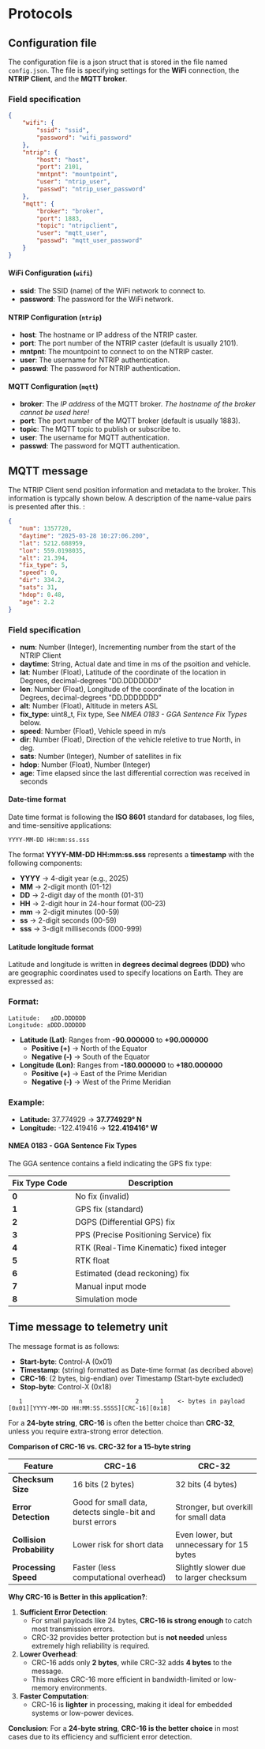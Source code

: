 # Protocols

## Configuration file

The configuration file is a json struct that is stored in the file named `config.json`.
The file is specifying settings for the **WiFi** connection, the **NTRIP Client**, and the **MQTT broker**.

### Field specification

```json
{
    "wifi": {
        "ssid": "ssid",
        "password": "wifi_password"
    },
    "ntrip": {
        "host": "host",
        "port": 2101,
        "mntpnt": "mountpoint",
        "user": "ntrip_user",
        "passwd": "ntrip_user_password"
    },
    "mqtt": {
        "broker": "broker",
        "port": 1883,
        "topic": "ntripclient",
        "user": "mqtt_user",
        "passwd": "mqtt_user_password"
    }
}
```

#### WiFi Configuration (`wifi`)
- **ssid**: The SSID (name) of the WiFi network to connect to.
- **password**: The password for the WiFi network.

#### NTRIP Configuration (`ntrip`)
- **host**: The hostname or IP address of the NTRIP caster.
- **port**: The port number of the NTRIP caster (default is usually 2101).
- **mntpnt**: The mountpoint to connect to on the NTRIP caster.
- **user**: The username for NTRIP authentication.
- **passwd**: The password for NTRIP authentication.

#### MQTT Configuration (`mqtt`)
- **broker**: The *IP address* of the MQTT broker. *The hostname of the broker cannot be used here!*
- **port**: The port number of the MQTT broker (default is usually 1883).
- **topic**: The MQTT topic to publish or subscribe to.
- **user**: The username for MQTT authentication.
- **passwd**: The password for MQTT authentication.

## MQTT message

The NTRIP Client send position information and metadata to the broker. This information is typcally shown below. A description of the name-value pairs is presented after this. : 

```json
{
   "num": 1357720,
   "daytime": "2025-03-28 10:27:06.200",
   "lat": 5212.688959,
   "lon": 559.0198035,
   "alt": 21.394,
   "fix_type": 5,
   "speed": 0,
   "dir": 334.2,
   "sats": 31,
   "hdop": 0.48,
   "age": 2.2
}
```

### Field specification

 - **num**: Number (Integer), Incrementing number from the start of the NTRIP Client
 - **daytime**: String, Actual date and time in ms of the psoition and vehicle.
 - **lat**: Number (Float), Latitude of the coordinate of the location in Degrees, decimal-degrees "DD.DDDDDDD"
 - **lon**: Number (Float), Longitude of the coordinate of the location in Degrees, decimal-degrees "DD.DDDDDDD"
 - **alt**: Number (Float), Altitude in meters ASL
 - **fix_type**: uint8_t, Fix type, See *NMEA 0183 - GGA Sentence Fix Types* below.
 - **speed**: Number (Float), Vehicle speed in m/s
 - **dir**: Number (Float), Direction of the vehicle reletive to true North, in deg. 
 - **sats**: Number (Integer), Number of satellites in fix
 - **hdop**: Number (Float), Number (Integer)
 - **age**: Time elapsed since the last differential correction was received in seconds
 

#### Date-time format
Date time format is following the **ISO 8601** standard for databases, log files, and time-sensitive applications:
```
YYYY-MM-DD HH:mm:ss.sss
```
The format **YYYY-MM-DD HH:mm:ss.sss** represents a **timestamp** with the following components:  

- **YYYY** → 4-digit year (e.g., 2025)  
- **MM** → 2-digit month (01-12)  
- **DD** → 2-digit day of the month (01-31)  
- **HH** → 2-digit hour in 24-hour format (00-23)  
- **mm** → 2-digit minutes (00-59)  
- **ss** → 2-digit seconds (00-59)  
- **sss** → 3-digit milliseconds (000-999)  

#### Latitude longitude format

Latitude and longitude is written in **degrees decimal degrees (DDD)** who are geographic coordinates used to specify locations on Earth. They are expressed as:  

### **Format:**  
```
Latitude:   ±DD.DDDDDD
Longitude: ±DDD.DDDDDD
```

- **Latitude (Lat)**: Ranges from **-90.000000** to **+90.000000**  
  - **Positive (+)** → North of the Equator  
  - **Negative (-)** → South of the Equator  
- **Longitude (Lon)**: Ranges from **-180.000000** to **+180.000000**  
  - **Positive (+)** → East of the Prime Meridian  
  - **Negative (-)** → West of the Prime Meridian  

### **Example:**  
- **Latitude:** 37.774929 → **37.774929° N**  
- **Longitude:** -122.419416 → **122.419416° W**  

#### NMEA 0183 - GGA Sentence Fix Types
The GGA sentence contains a field indicating the GPS fix type:

| **Fix Type Code** | **Description** |
|------------------|---------------|
| **0** | No fix (invalid) |
| **1** | GPS fix (standard) |
| **2** | DGPS (Differential GPS) fix |
| **3** | PPS (Precise Positioning Service) fix |
| **4** | RTK (Real-Time Kinematic) fixed integer |
| **5** | RTK float |
| **6** | Estimated (dead reckoning) fix |
| **7** | Manual input mode |
| **8** | Simulation mode |

## Time message to telemetry unit
The message format is as follows:

 - **Start-byte**: Control-A (0x01)
 - **Timestamp**: (string) formatted as Date-time format (as decribed above)
 - **CRC-16**: (2 bytes, big-endian) over Timestamp (Start-byte excluded)
 - **Stop-byte**: Control-X (0x18)

```
   1                n               2      1    <- bytes in payload
[0x01][YYYY-MM-DD HH:MM:SS.SSSS][CRC-16][0x18]
```

For a **24-byte string**, **CRC-16** is often the better choice than **CRC-32**, unless you require extra-strong error detection.  

**Comparison of CRC-16 vs. CRC-32 for a 15-byte string**  

| Feature      | **CRC-16** | **CRC-32** |
|-------------|-----------|-----------|
| **Checksum Size** | 16 bits (2 bytes) | 32 bits (4 bytes) |
| **Error Detection** | Good for small data, detects single-bit and burst errors | Stronger, but overkill for small data |
| **Collision Probability** | Lower risk for short data | Even lower, but unnecessary for 15 bytes |
| **Processing Speed** | Faster (less computational overhead) | Slightly slower due to larger checksum |

**Why CRC-16 is Better in this application?**:
1. **Sufficient Error Detection**:  
   - For small payloads like 24 bytes, **CRC-16 is strong enough** to catch most transmission errors.  
   - CRC-32 provides better protection but is **not needed** unless extremely high reliability is required.  
2. **Lower Overhead**:  
   - CRC-16 adds only **2 bytes**, while CRC-32 adds **4 bytes** to the message.  
   - This makes CRC-16 more efficient in bandwidth-limited or low-memory environments.  
3. **Faster Computation**:  
   - CRC-16 is **lighter** in processing, making it ideal for embedded systems or low-power devices.  

**Conclusion**: For a **24-byte string**, **CRC-16 is the better choice** in most cases due to its efficiency and sufficient error detection.

